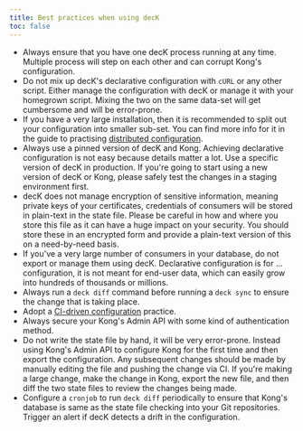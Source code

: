 ```yaml
---
title: Best practices when using decK
toc: false
---
```


- Always ensure that you have one decK process running at any time. Multiple
  process will step on each other and can corrupt Kong's configuration.
- Do not mix up decK's declarative configuration with `cURL` or any other
  script. Either manage the configuration with decK or manage it with your
  homegrown script. Mixing the two on the same data-set will get cumbersome
  and will be error-prone.
- If you have a very large installation, then it is recommended to split out
  your configuration into smaller sub-set. You can find more info for it
  in the guide to practising
  [distributed configuration](distributed-configuration.md).
- Always use a pinned version of decK and Kong.
  Achieving declarative configuration is
  not easy because details matter a lot. Use a specific version of decK in
  production. If you're going to start using a new version of decK or Kong,
  please safely test the changes in a staging environment first.
- decK does not manage encryption of sensitive information, meaning private
  keys of your certificates, credentials of consumers will be stored in
  plain-text in the state file. Please be careful in how and where you store
  this file as it can have a huge impact on your security.
  You should store these in an encrypted form and provide a plain-text version
  of this on a need-by-need basis.
- If you've a very large number of consumers in your database, do not export
  or manage them using decK. Declarative configuration is for ... configuration,
  it is not meant for end-user data, which can easily grow into hundreds of
  thousands or millions.
- Always run a `deck diff` command before running a `deck sync`
  to ensure the change that is taking place.
- Adopt a [CI-driven configuration](/deck/guides/ci-driven-configuration) practice.
- Always secure your Kong's Admin API with some kind of authentication method.
- Do not write the state file by hand, it will be very error-prone.
  Instead using Kong's Admin API to
  configure Kong for the first time and then export the configuration. Any
  subsequent changes should be made by manually editing the file and pushing
  the change via CI. If you're making a large change, make the change in Kong,
  export the new file, and then diff the two state files to review the changes
  being made.
- Configure a `cronjob` to run `deck diff` periodically to ensure that Kong's
  database is same as the state file checking into your Git repositories.
  Trigger an alert if decK detects a drift in the configuration.
